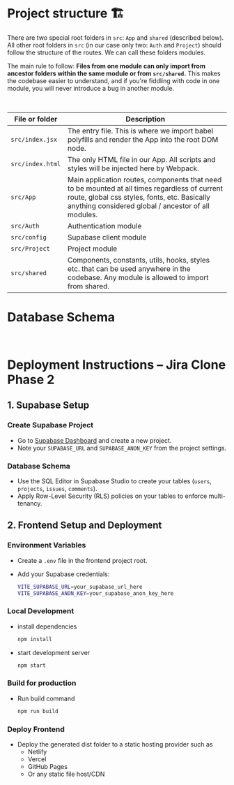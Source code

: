 # Project structure 🏗

There are two special root folders in `src`: `App` and `shared` (described below). All other root folders in `src` (in our case only two: `Auth` and `Project`) should follow the structure of the routes. We can call these folders modules.

The main rule to follow: **Files from one module can only import from ancestor folders within the same module or from `src/shared`.** This makes the codebase easier to understand, and if you're fiddling with code in one module, you will never introduce a bug in another module.

<br>

| File or folder   | Description                                                                                                                                                                                          |
| ---------------- | ---------------------------------------------------------------------------------------------------------------------------------------------------------------------------------------------------- |
| `src/index.jsx`  | The entry file. This is where we import babel polyfills and render the App into the root DOM node.                                                                                                   |
| `src/index.html` | The only HTML file in our App. All scripts and styles will be injected here by Webpack.                                                                                                              |
| `src/App`        | Main application routes, components that need to be mounted at all times regardless of current route, global css styles, fonts, etc. Basically anything considered global / ancestor of all modules. |
| `src/Auth`       | Authentication module                                                                                                                                                                                |
| `src/config`     | Supabase client module                                                                                                                                                                               |
| `src/Project`    | Project module                                                                                                                                                                                       |
| `src/shared`     | Components, constants, utils, hooks, styles etc. that can be used anywhere in the codebase. Any module is allowed to import from shared.                                                             |

# Database Schema

<br>

# Deployment Instructions – Jira Clone Phase 2

## 1. Supabase Setup

### Create Supabase Project

- Go to [Supabase Dashboard](https://app.supabase.com/) and create a new project.
- Note your `SUPABASE_URL` and `SUPABASE_ANON_KEY` from the project settings.

### Database Schema

- Use the SQL Editor in Supabase Studio to create your tables (`users`, `projects`, `issues`, `comments`).
- Apply Row-Level Security (RLS) policies on your tables to enforce multi-tenancy.

## 2. Frontend Setup and Deployment

### Environment Variables

- Create a `.env` file in the frontend project root.
- Add your Supabase credentials:

  ```bash
  VITE_SUPABASE_URL=your_supabase_url_here
  VITE_SUPABASE_ANON_KEY=your_supabase_anon_key_here
  ```

### Local Development

- install dependencies

  ```bash
  npm install
  ```

- start development server

  ```bash
  npm start
  ```

### Build for production

- Run build command

  ```bash
  npm run build
  ```

### Deploy Frontend

- Deploy the generated dist folder to a static hosting provider such as
  - Netlify
  - Vercel
  - GitHub Pages
  - Or any static file host/CDN

